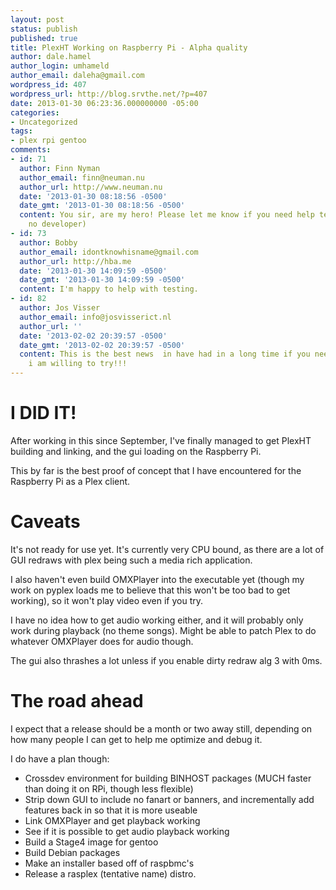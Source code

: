 ```yaml
---
layout: post
status: publish
published: true
title: PlexHT Working on Raspberry Pi - Alpha quality
author: dale.hamel
author_login: umhameld
author_email: daleha@gmail.com
wordpress_id: 407
wordpress_url: http://blog.srvthe.net/?p=407
date: 2013-01-30 06:23:36.000000000 -05:00
categories:
- Uncategorized
tags:
- plex rpi gentoo
comments:
- id: 71
  author: Finn Nyman
  author_email: finn@neuman.nu
  author_url: http://www.neuman.nu
  date: '2013-01-30 08:18:56 -0500'
  date_gmt: '2013-01-30 08:18:56 -0500'
  content: You sir, are my hero! Please let me know if you need help testing (I am
    no developer)
- id: 73
  author: Bobby
  author_email: idontknowhisname@gmail.com
  author_url: http://hba.me
  date: '2013-01-30 14:09:59 -0500'
  date_gmt: '2013-01-30 14:09:59 -0500'
  content: I'm happy to help with testing.
- id: 82
  author: Jos Visser
  author_email: info@josvisserict.nl
  author_url: ''
  date: '2013-02-02 20:39:57 -0500'
  date_gmt: '2013-02-02 20:39:57 -0500'
  content: This is the best news  in have had in a long time if you need a tester
    i am willing to try!!!
---
```

<h1>I DID IT!</h1>
<p>After working in this since September, I've finally managed to get PlexHT building and linking, and the gui loading on the Raspberry Pi.</p>
<p>This by far is the best proof of concept that I have encountered for the Raspberry Pi as a Plex client. </p>
<h1>Caveats</h1>
<p>It's not ready for use yet. It's currently very CPU bound, as there are a lot of GUI redraws with plex being such a media rich application. </p>
<p>I also haven't even build OMXPlayer into the executable yet (though my work on pyplex loads me to believe that this won't be too bad to get working), so it won't play video even if you try.</p>
<p>I have no idea how to get audio working either, and it will probably only work during playback (no theme songs). Might be able to patch Plex to do whatever OMXPlayer does for audio though.</p>
<p>The gui also thrashes a lot unless if you enable dirty redraw alg 3 with 0ms.</p>
<h1>The road ahead</h1>
<p>I expect that a release should be a month or two away still, depending on how many people I can get to help me optimize and debug it.</p>
<p>I do have a plan though:</p>
<ul>
<li>Crossdev environment for building BINHOST packages (MUCH faster than doing it on RPi, though less flexible)</li>
<li>Strip down GUI to include no fanart or banners, and incrementally add features back in so that it is more useable</li>
<li>Link OMXPlayer and get playback working</li>
<li>See if it is possible to get audio playback working</li>
<li>Build a Stage4 image for gentoo</li>
<li>Build Debian packages</li>
<li>Make an installer based off of raspbmc's</li>
<li>Release a rasplex (tentative name) distro.</li>
</ul>

